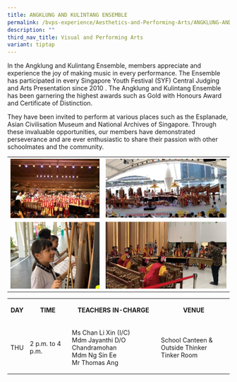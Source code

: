 ```yaml
---
title: ANGKLUNG AND KULINTANG ENSEMBLE
permalink: /bvps-experience/Aesthetics-and-Performing-Arts/ANGKLUNG-AND-KULINTANG-ENSEMBLE/
description: ""
third_nav_title: Visual and Performing Arts
variant: tiptap
---
```

<p>In the Angklung and Kulintang Ensemble, members appreciate and experience
the joy of making music in every performance. The Ensemble has participated
in every Singapore Youth Festival (SYF) Central Judging and Arts Presentation
since 2010 . The Angklung and Kulintang Ensemble has been garnering the
highest awards such as Gold with Honours Award and Certificate of Distinction.</p>
<p>They have been invited to perform at various places such as the Esplanade,
Asian Civilisation Museum and National Archives of Singapore. Through these
invaluable opportunities, our members have demonstrated perseverance and
are ever enthusiastic to share their passion with other schoolmates and
the community.</p>
<table>
<tbody>
<tr>
<th rowspan="1" colspan="1">
<div class="isomer-image-wrapper">
<img style="width: 100%;" height="auto" width="100%" alt="" src="/images/BVPS%20Experience/Co%20Curricular%20Activities/Aesthetics%20and%20Performing%20Arts/ANGKLUNG%20&amp;%20KULINTANG%20ENSEMBLE/A1.jpg">
</div>
</th>
<th rowspan="1" colspan="1">
<div class="isomer-image-wrapper">
<img style="width: 100%;" height="auto" width="100%" alt="" src="/images/BVPS%20Experience/Co%20Curricular%20Activities/Aesthetics%20and%20Performing%20Arts/ANGKLUNG%20&amp;%20KULINTANG%20ENSEMBLE/A2.jpg">
</div>
</th>
</tr>
<tr>
<td rowspan="1" colspan="1">
<div class="isomer-image-wrapper">
<img style="width: 100%;" height="auto" width="100%" alt="" src="/images/BVPS%20Experience/Co%20Curricular%20Activities/Aesthetics%20and%20Performing%20Arts/ANGKLUNG%20&amp;%20KULINTANG%20ENSEMBLE/A3.jpg">
</div>
</td>
<td rowspan="1" colspan="1">
<div class="isomer-image-wrapper">
<img style="width: 100%;" height="auto" width="100%" alt="" src="/images/BVPS%20Experience/Co%20Curricular%20Activities/Aesthetics%20and%20Performing%20Arts/ANGKLUNG%20&amp;%20KULINTANG%20ENSEMBLE/A4.jpg">
</div>
</td>
</tr>
</tbody>
</table>
<table>
<tbody>
<tr>
<th rowspan="1" colspan="1">
<p>DAY</p>
</th>
<th rowspan="1" colspan="1">
<p>TIME</p>
</th>
<th rowspan="1" colspan="2">
<p>TEACHERS IN-CHARGE</p>
</th>
<th rowspan="1" colspan="2">
<p>VENUE</p>
</th>
</tr>
<tr>
<td rowspan="1" colspan="1">
<p>THU</p>
</td>
<td rowspan="1" colspan="1">
<p>2 p.m. to 4 p.m.</p>
</td>
<td rowspan="1" colspan="2">
<p>Ms Chan Li Xin (I/C)
<br>Mdm Jayanthi D/O Chandramohan
<br>Mdm Ng Sin Ee
<br>Mr Thomas Ang
<br>
</p>
</td>
<td rowspan="1" colspan="2">
<p>School Canteen &amp;
<br>Outside Thinker Tinker Room</p>
</td>
</tr>
</tbody>
</table>
<p></p>